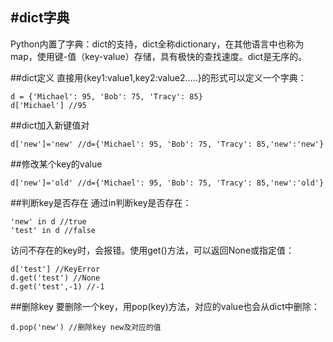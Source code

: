 #dict字典
---------------
Python内置了字典：dict的支持，dict全称dictionary，在其他语言中也称为map，使用键-值（key-value）存储，具有极快的查找速度。dict是无序的。

##dict定义
直接用{key1:value1,key2:value2.....}的形式可以定义一个字典：

    d = {'Michael': 95, 'Bob': 75, 'Tracy': 85}
    d['Michael'] //95

##dict加入新键值对

    d['new']='new' //d={'Michael': 95, 'Bob': 75, 'Tracy': 85,'new':'new'}

##修改某个key的value

    d['new']='old' //d={'Michael': 95, 'Bob': 75, 'Tracy': 85,'new':'old'}

##判断key是否存在
通过in判断key是否存在：

    'new' in d //true
    'test' in d //false
访问不存在的key时，会报错。使用get()方法，可以返回None或指定值：

    d['test'] //KeyError
    d.get('test') //None
    d.get('test',-1) //-1

##删除key
要删除一个key，用pop(key)方法，对应的value也会从dict中删除：

    d.pop('new') //删除key new及对应的值


